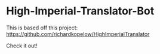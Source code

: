 # High-Imperial-Translator-Bot

This is based off this project:
https://github.com/richardkopelow/HighImperialTranslator

Check it out!
